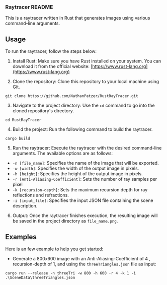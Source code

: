 ### Raytracer README

This is a raytracer written in Rust that generates images using various command-line arguments.

## Usage

To run the raytracer, follow the steps below:

1. Install Rust: Make sure you have Rust installed on your system. You can download it from the official website: [https://www.rust-lang.org](https://www.rust-lang.org)

2. Clone the repository: Clone this repository to your local machine using Git.
```
git clone https://github.com/NathanPatzer/RustRayTracer.git
```
3. Navigate to the project directory: Use the `cd` command to go into the cloned repository's directory.
```
cd RustRayTracer
```
4. Build the project: Run the following command to build the raytracer.
```
cargo build
```
5. Run the raytracer: Execute the raytracer with the desired command-line arguments. The available options are as follows:

- `-n [file_name]`: Specifies the name of the image that will be exported.
- `-w [width]`: Specifies the width of the output image in pixels.
- `-h [height]`: Specifies the height of the output image in pixels.
- `-r [Anti-Aliasing-Coefficient]`: Sets the number of ray samples per pixel
- `-k [recursion-depth]`: Sets the maximum recursion depth for ray reflections and refractions.
- `-i [input_file]`: Specifies the input JSON file containing the scene description.

6. Output: Once the raytracer finishes execution, the resulting image will be saved in the project directory as `file_name.png`.

## Examples

Here is an few example to help you get started:

- Generate a 800x600 image with an Anti-Aliasing-Coefficient of 4 , recursion-depth of 1, and using the `threeTriangles.json` file as input:
```
cargo run --release -n threeTri -w 800 -h 600 -r 4 -k 1 -i .\SceneData\threeTriangles.json
```
